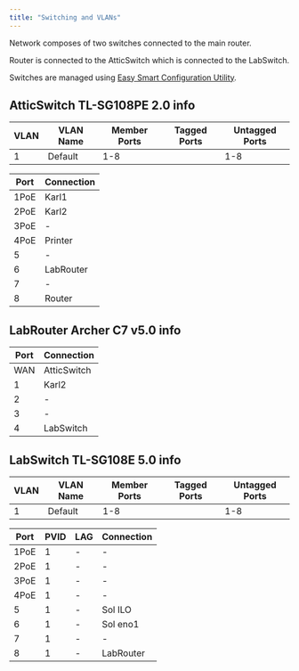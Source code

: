 ```yaml
---
title: "Switching and VLANs"
---
```


Network composes of two switches connected to the main router.

Router is connected to the AtticSwitch which is connected to the LabSwitch.

Switches are managed using [Easy Smart Configuration Utility](https://www.tp-link.com/us/support/download/tl-sg108e/).

## AtticSwitch TL-SG108PE 2.0 info

| VLAN | VLAN Name | Member Ports | Tagged Ports | Untagged Ports |
|------|-----------|--------------|--------------|----------------|
| 1    | Default   | 1-8          |              | 1-8            |

| Port | Connection |
|------|------------|
| 1PoE | Karl1      |
| 2PoE | Karl2      |
| 3PoE | -          |
| 4PoE | Printer    |
| 5    | -          |
| 6    | LabRouter  |
| 7    | -          |
| 8    | Router     |

## LabRouter Archer C7 v5.0 info

| Port | Connection  |
|------|-------------|
| WAN  | AtticSwitch |
| 1    | Karl2       |
| 2    | -           |
| 3    | -           |
| 4    | LabSwitch   |

## LabSwitch TL-SG108E 5.0 info

| VLAN | VLAN Name | Member Ports | Tagged Ports | Untagged Ports |
|------|-----------|--------------|--------------|----------------|
| 1    | Default   | 1-8          |              | 1-8            |

| Port | PVID      | LAG | Connection |
|------|-----------|-----|------------|
| 1PoE | 1         | -   | -          |
| 2PoE | 1         | -   | -          |
| 3PoE | 1         | -   | -          |
| 4PoE | 1         | -   | -          |
| 5    | 1         | -   | Sol ILO    |
| 6    | 1         | -   | Sol eno1   |
| 7    | 1         | -   | -          |
| 8    | 1         | -   | LabRouter  |
